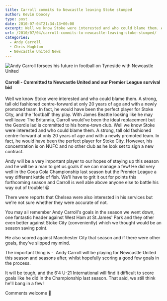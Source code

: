```yaml
---
title: Carroll commits to Newcastle leaving Stoke stumped
author: Kevin Doocey
type: post
date: 2010-07-04T21:34:13+00:00
excerpt: Well we know Stoke were interested and who could blame them. A strong, tall old fashioned centre-forward at only 20 years of age and with ..
url: /2010/07/04/carroll-commits-to-newcastle-leaving-stoke-stumped/
categories:
  - Andy Carroll
  - Chris Hughton
  - Newcastle United News
---
```


![Andy Carroll forsees his future in football on Tyneside with Newcastle United](https://static.guim.co.uk/sys-images/Football/Pix/pictures/2009/4/12/1239544535228/andy-carroll-001.jpg)

#### Carroll - Committed to Newcastle United and our Premier League survival bid

Well we know Stoke were interested and who could blame them. A strong, tall old fashioned centre-forward at only 20 years of age and with a newly promoted team. In fact, he would have been the perfect player for Stoke City, and the 'football' they play. With James Beattie looking like he may well leave The Britannia, Carroll would've been the ideal replacement but the Geordie lad is committed to his home-town club. Well we know Stoke were interested and who could blame them. A strong, tall old fashioned centre-forward at only 20 years of age and with a newly promoted team. In fact, he would have been the perfect player for Stoke City. However, his concentration is on NUFC and no other club as he look set to sign a new contract.

Andy will be a very important player to our hopes of staying up this season and he will be a man to get us goals if we can manage a few! He did very well in the Coca Cola Championship last season but the Premier League a way different kettle of fish. We'll have to grit it out for points this forthcoming season and Carroll is well able above anyone else to battle his way out of trouble! 😀

There were reports that Chelsea were also interested in his services but we're not sure whether they were accurate of not.

You may all remember Andy Carroll's goals in the season we went down, one fantastic header against West Ham at St.James' Park and they other even better against Stoke City (conveniently) which we thought would be an season saving point.

He also scored against Manchester City that season and if there were other goals, they've slipped my mind.

The important thing is -  Andy Carroll will be playing for Newcastle United this season and seasons after, whilst hopefully scoring a good few goals in the process.

It will be tough, and the 6'4 U-21 International will find it difficult to score goals like he did in the Championship last season. That said, we still think he'll bang in a few!

Comments welcome 🙂
